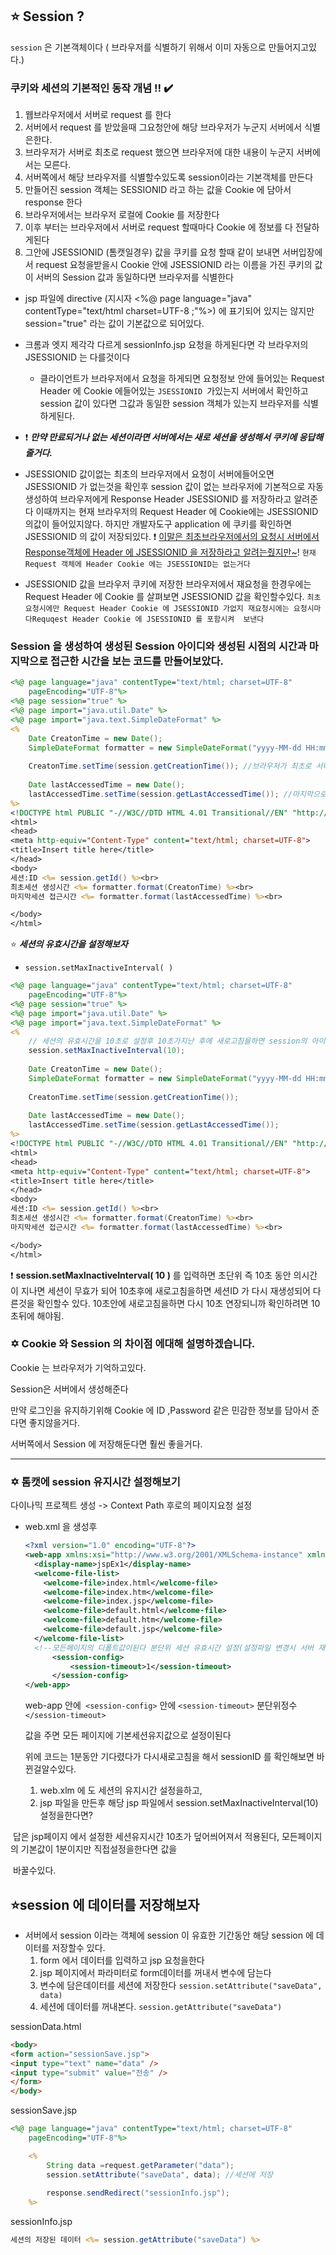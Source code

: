## :star: Session ?

`session` 은 기본객체이다 ( 브라우저를 식별하기 위해서 이미 자동으로 만들어지고있다.)

### 쿠키와 세션의 기본적인 동작 개념 !! :heavy_check_mark:

1. 웹브라우저에서 서버로 request 를 한다
2. 서버에서 request 를 받았을때 그요청안에 해당 브라우저가 누군지 서버에서 식별은한다.
3. 브라우저가 서버로 최초로 request 했으면 브라우저에 대한 내용이 누군지 서버에서는 모른다.
4. 서버쪽에서 해당 브라우저를 식별할수있도록 session이라는 기본객체를 만든다
5. 만들어진 session 객체는 SESSIONID 라고 하는 값을 Cookie 에 담아서 response 한다
6. 브라우저에서는 브라우저 로컬에 Cookie 를 저장한다
7. 이후 부터는 브라우저에서 서버로 request 할때마다 Cookie 에 정보를 다 전달하게된다
8. 그안에 JSESSIONID (톰캣일경우) 값을 쿠키를 요청 할때 같이 보내면 서버입장에서 request 요청을받을시 Cookie 안에 JSESSIONID 라는 이름을 가진 쿠키의 값이 서버의 Session 값과 동일하다면 브라우저를 식별한다



* jsp 파일에 directive (지시자 <%@ page language="java" contentType="text/html charset=UTF-8 ;"%>) 에 표기되어 있지는 않지만 session="true" 라는 값이 기본값으로 되어있다.

* 크롬과 엣지 제각각 다르게 sessionInfo.jsp 요청을 하게된다면 각 브라우저의 JSESSIONID 는 다를것이다 
  * 클라이언트가 브라우저에서 요청을 하게되면 요청정보 안에 들어있는  Request Header 에 Cookie 에들어있는 `JSESSIONID `가있는지 서버에서 확인하고 session 값이 있다면 그값과 동일한 session 객체가 있는지  브라우저를 식별하게된다. 



* :heavy_exclamation_mark: ***만약 만료되거나 없는 세션이라면 서버에서는 새로 세션을 생성해서 쿠키에 응답해줄거다.***
* JSESSIONID 값이없는 최초의 브라우저에서 요청이 서버에들어오면  JSESSIONID 가 없는것을 확인후 session 값이 없는 브라우저에 기본적으로 자동생성하여  브라우저에게 Response Header JSESSIONID 를 저장하라고 알려준다 이때까지는 현재 브라우저의 Request Header 에 Cookie에는 JSESSIONID 의값이 들어있지않다. 하지만 개발자도구 application 에 쿠키를 확인하면 JSESSIONID 의 값이 저장되있다. :heavy_exclamation_mark: <u>이말은 최초브라우저에서의 요청시 서버에서 Response객체에 Header 에 JSESSIONID 을 저장하라고 알려는줬지만~</u>!   `현재 Request 객체에 Header Cookie 에는 JSESSIONID는 없는거다`
* JSESSIONID 값을 브라우저 쿠키에 저장한 브라우저에서  재요청을 한경우에는 Request Header 에 Cookie 를 살펴보면 JSESSIONID 값을 확인할수있다.  `최초요청시에만 Request Header Cookie 에 JSESSIONID 가없지 재요청시에는 요청시마다Requqest Header Cookie 에 JSESSIONID 를 포함시켜  보낸다` 



### Session 을 생성하여 생성된 Session 아이디와 생성된 시점의 시간과  마지막으로 접근한 시간을 보는 코드를 만들어보았다.

```jsp
<%@ page language="java" contentType="text/html; charset=UTF-8"
    pageEncoding="UTF-8"%>
<%@ page session="true" %>
<%@ page import="java.util.Date" %>
<%@ page import="java.text.SimpleDateFormat" %>
<%
	Date CreatonTime = new Date();
	SimpleDateFormat formatter = new SimpleDateFormat("yyyy-MM-dd HH:mm:ss");
	
	CreatonTime.setTime(session.getCreationTime()); //브라우저가 최초로 서버에 요청하여 session 이 생성된 시간
	
	Date lastAccessedTime = new Date();
	lastAccessedTime.setTime(session.getLastAccessedTime()); //마지막으로 해당브라우저에 접근했던시간
%>
<!DOCTYPE html PUBLIC "-//W3C//DTD HTML 4.01 Transitional//EN" "http://www.w3.org/TR/html4/loose.dtd">
<html>
<head>
<meta http-equiv="Content-Type" content="text/html; charset=UTF-8">
<title>Insert title here</title>
</head>
<body>
세션:ID <%= session.getId() %><br>
최초세션 생성시간 <%= formatter.format(CreatonTime) %><br>
마지막세션 접근시간 <%= formatter.format(lastAccessedTime) %><br>

</body>
</html>
```



:star: ***세션의 유효시간을 설정해보자***	

* `session.setMaxInactiveInterval( )`

```jsp
<%@ page language="java" contentType="text/html; charset=UTF-8"
    pageEncoding="UTF-8"%>
<%@ page session="true" %>
<%@ page import="java.util.Date" %>
<%@ page import="java.text.SimpleDateFormat" %>
<%
	// 세션의 유효시간을 10초로 설정후 10초가지난 후에 새로고침을하면 session의 아이디가 재생성된걸 확인할수 있다.
	session.setMaxInactiveInterval(10);	
	
	Date CreatonTime = new Date();
	SimpleDateFormat formatter = new SimpleDateFormat("yyyy-MM-dd HH:mm:ss");
	
	CreatonTime.setTime(session.getCreationTime()); 
	
	Date lastAccessedTime = new Date();
	lastAccessedTime.setTime(session.getLastAccessedTime()); 
%>
<!DOCTYPE html PUBLIC "-//W3C//DTD HTML 4.01 Transitional//EN" "http://www.w3.org/TR/html4/loose.dtd">
<html>
<head>
<meta http-equiv="Content-Type" content="text/html; charset=UTF-8">
<title>Insert title here</title>
</head>
<body>
세션:ID <%= session.getId() %><br>
최초세션 생성시간 <%= formatter.format(CreatonTime) %><br>
마지막세션 접근시간 <%= formatter.format(lastAccessedTime) %><br>

</body>
</html>
```



:heavy_exclamation_mark: **session.setMaxInactiveInterval( 10 )** 를 입력하면 초단위 즉 10초 동안 의시간이 지나면 세션이 무효가 되어 10초후에 새로고침을하면 세션ID 가 다시 재생성되어 다른것을 확인할수 있다. 10초안에 새로고침을하면 다시 10초 연장되니까 확인하려면 10초뒤에 해야됨.



### ✡️ Cookie 와 Session 의 차이점 에대해 설명하겠습니다.

Cookie 는 브라우저가 기억하고있다.

Session은 서버에서 생성해준다

만약 로그인을 유지하기위해 Cookie 에  ID ,Password 같은 민감한 정보를  담아서 준다면 좋지않을거다.

서버쪽에서 Session 에 저장해둔다면 훨씬 좋을거다.

***

### ✡️ 톰캣에 session 유지시간 설정해보기

다이나믹 프로젝트 생성 -> Context Path 후로의 페이지요청 설정

* web.xml 을 생성후 

  ```xml
  <?xml version="1.0" encoding="UTF-8"?>
  <web-app xmlns:xsi="http://www.w3.org/2001/XMLSchema-instance" xmlns="http://xmlns.jcp.org/xml/ns/javaee" xsi:schemaLocation="http://xmlns.jcp.org/xml/ns/javaee http://xmlns.jcp.org/xml/ns/javaee/web-app_4_0.xsd" version="4.0">
    <display-name>jspEx1</display-name>
    <welcome-file-list>
      <welcome-file>index.html</welcome-file>
      <welcome-file>index.htm</welcome-file>
      <welcome-file>index.jsp</welcome-file>
      <welcome-file>default.html</welcome-file>
      <welcome-file>default.htm</welcome-file>
      <welcome-file>default.jsp</welcome-file>
    </welcome-file-list>
    <!--모든페이지의 디폴트값이된다 분단위 세션 유효시간 설정(설정파일 변경시 서버 재시작이 필요하다) -->
    	<session-config>
    		<session-timeout>1</session-timeout>
    	</session-config>	
  </web-app>
  ```

  web-app 안에` <session-config>`  안에 `<session-timeout>`  분단위정수 `</session-timeout> `

  값을 주면 모든 페이지에 기본세션유지값으로 설정이된다

  위에 코드는 1분동안 기다렸다가 다시새로고침을 해서 sessionID 를 확인해보면 바뀐걸알수있다.

  1)  web.xlm 에 도 세션의 유지시간 설정을하고,
  2) jsp 파일을 만든후 해당 jsp 파일에서 session.setMaxInactiveInterval(10) 설정을한다면?

​	답은 jsp페이지 에서 설정한 세션유지시간 10초가 덮어씌어져서 적용된다, 모든페이지의 기본값이 1분이지만 직접설정을한다면 값을

​	바꿀수있다.  	

## :star:session 에 데이터를 저장해보자



* 서버에서 session 이라는 객체에 session 이 유효한 기간동안 해당 session 에 데이터를 저장할수 있다.
  1. form 에서 데이터를 입력하고 jsp 요청을한다
  2. jsp 페이지에서 파라미터로 form데이터를 꺼내서 변수에 담는다 
  3. 변수에 담은데이터를 세션에 저장한다 `session.setAttribute("saveData", data)`
  4. 세션에 데이터를 꺼내본다. `session.getAttribute("saveData")`



sessionData.html

```html
<body>
<form action="sessionSave.jsp">
<input type="text" name="data" />
<input type="submit" value="전송" />
</form>
</body>
```



sessionSave.jsp

```jsp
<%@ page language="java" contentType="text/html; charset=UTF-8"
    pageEncoding="UTF-8"%>

    <%
    	String data =request.getParameter("data");
    	session.setAttribute("saveData", data); //세션에 저장
    	
    	response.sendRedirect("sessionInfo.jsp");
    %>
```

sessionInfo.jsp

```jsp
세션의 저장된 데이터 <%= session.getAttribute("saveData") %>
```

